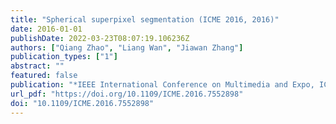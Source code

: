 ```yaml
---
title: "Spherical superpixel segmentation (ICME 2016, 2016)"
date: 2016-01-01
publishDate: 2022-03-23T08:07:19.106236Z
authors: ["Qiang Zhao", "Liang Wan", "Jiawan Zhang"]
publication_types: ["1"]
abstract: ""
featured: false
publication: "*IEEE International Conference on Multimedia and Expo, ICME 2016, Seattle, WA, USA, July 11-15, 2016*"
url_pdf: "https://doi.org/10.1109/ICME.2016.7552898"
doi: "10.1109/ICME.2016.7552898"
---
```


